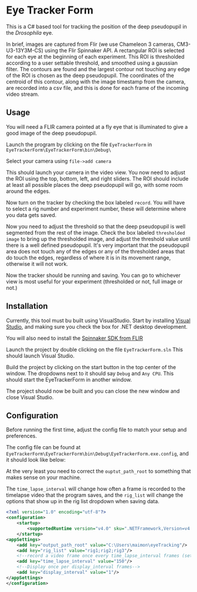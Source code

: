 # Eye Tracker Form
This is a C# based tool for tracking the position of the deep pseudopupil in the *Drosophila* eye.

In brief, images are captured from Flir (we use Chameleon 3 cameras, CM3-U3-13Y3M-CS) using the Flir Spinnaker API. A rectangular ROI is selected for each eye at the beginning of each experiment. This ROI is thresholded according to a user settable threshold, and smoothed using a gaussian filter. The contours are found and the largest contour not touching any edge of the ROI is chosen as the deep pseudopupil. The coordinates of the centroid of this contour, along with the image timestamp from the camera, are recorded into a csv file, and this is done for each frame of the incoming video stream.

## Usage
You will need a FLIR camera pointed at a fly eye that is illuminated to give a good image of the deep pseudopupil.  

Launch the program by clicking on the file `EyeTrackerForm` in `EyeTrackerForm\EyeTrackerForm\bin\Debug\` 

Select your camera using `file->add camera`

This should launch your camera in the video view.  You now need to adjust the ROI using the top, bottom, left, and right sliders. The ROI should include at least all possible places the deep pseudopupil will go, with some room around the edges.

Now turn on the tracker by checking the box labeled `record`. You will have to select a rig number and experiment number, these will determine where you data gets saved.

Now you need to adjust the threshold so that the deep pseudopupil is well segmented from the rest of the image.  Check the box labeled `thresholded image` to bring up the thresholded image, and adjust the threshold value until there is a well defined pseudopupil.  It's very important that the pseudopupil area does not touch any of the edges or any of the thresholded areas that do touch the edges, regardless of where it is in its movement range, otherwise it will not work.

Now the tracker should be running and saving. You can go to whichever view is most useful for your experiment (thresholded or not, full image or not.)

## Installation
Currently, this tool must bu built using VisualStudio. Start by installing [Visual Studio](https://visualstudio.microsoft.com/), and making sure you check the box for .NET desktop development.

You will also need to install the [Spinnaker SDK from FLIR](https://www.flir.com/products/spinnaker-sdk/?vertical=machine+vision&segment=iis)

Launch the project by double clicking on the file `EyeTrackerForm.sln` This should launch Visual Studio.

Build the project by clicking on the start button in the top center of the window. The dropdowns next to it should say `Debug` and `Any CPU`.  This should start the EyeTrackerForm in another window. 

The project should now be built and you can close the new window and close Visual Studio.

## Configuration

Before running the first time, adjust the config file to match your setup and preferences.

The config file can be found at `EyeTrackerForm\EyeTrackerForm\bin\Debug\EyeTrackerForm.exe.config`, and it should look like below:

At the very least you need to correct the `ouptut_path_root` to something that makes sense on your machine.

The `time_lapse_interval` will change how often a frame is recorded to the timelapse video that the program saves, and the `rig_list` will change the options that show up in the rig list dropdown when saving data.

```xml
<?xml version="1.0" encoding="utf-8"?>
<configuration>
    <startup> 
        <supportedRuntime version="v4.0" sku=".NETFramework,Version=v4.8"/>
    </startup>
<appSettings>
    <add key="output_path_root" value="C:\Users\maimon\eyeTracking"/>
    <add key="rig_list" value="rig1;rig2;rig3"/>
    <!--record a video frame once every time_lapse_interval frames (set to 1 for constant video)-->
    <add key="time_lapse_interval" value="150"/>
    <!--Display once per display_interval frames-->
    <add key="display_interval" value="1"/>
</appSettings>
</configuration>
```